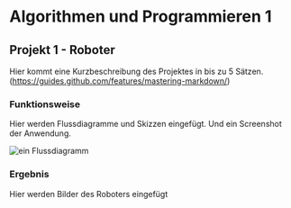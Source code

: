 # Algorithmen und Programmieren 1

## Projekt 1 - Roboter

Hier kommt eine Kurzbeschreibung des Projektes in bis zu 5 Sätzen.
(https://guides.github.com/features/mastering-markdown/)

### Funktionsweise

Hier werden Flussdiagramme und Skizzen eingefügt. Und ein Screenshot der Anwendung.

![ein Flussdiagramm](bilder/diagram.png)

### Ergebnis

Hier werden Bilder des Roboters eingefügt
